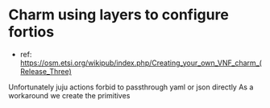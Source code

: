 # Charm using layers to configure fortios

* ref: https://osm.etsi.org/wikipub/index.php/Creating_your_own_VNF_charm_(Release_Three)

Unfortunately juju actions forbid to passthrough yaml or json directly
As a workaround we create the primitives 